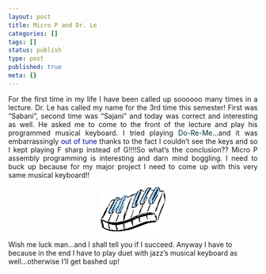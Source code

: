 ```yaml
---
layout: post
title: Micro P and Dr. Le
categories: []
tags: []
status: publish
type: post
published: true
meta: {}
---
```

<p align="justify">For the first time in my life I have been called up soooooo many times in a lecture. Dr. Le has called my name for the 3rd time this semester! First was “Sabani”, second time was “Sajani” and today was correct and interesting as well. He asked me to come to the front of the lecture and play his programmed musical keyboard. I tried playing <font color="#003333">Do-Re-Me</font>…and it was embarrassingly <font color="#000099">out of tune </font>thanks to the fact I couldn’t see the keys and so I kept playing F sharp instead of G!!!!So what’s the conclusion?? Micro P assembly programming is interesting and darn mind boggling. I need to buck up because for my major project I need to come up with this very same musical keyboard!!</p>
<p align="center"><img border="0" src="/img/keys.gif" /></p>
Wish me luck man…and I shall tell you if I succeed. Anyway I have to because in the end I have to play duet with jazz’s musical keyboard as well…otherwise I’ll get bashed up!
